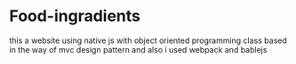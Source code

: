 # Food-ingradients
this a website using native js with object oriented programming class based in the way of mvc design pattern and also i used webpack and bablejs
